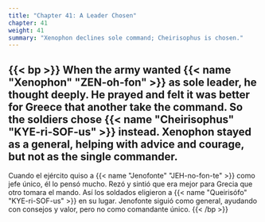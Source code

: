 ```yaml
---
title: "Chapter 41: A Leader Chosen"
chapter: 41
weight: 41
summary: "Xenophon declines sole command; Cheirisophus is chosen."
---
```


{{< bp >}}
When the army wanted {{< name "Xenophon" "ZEN-oh-fon" >}} as sole leader, he thought deeply. He prayed and felt it was better for Greece that another take the command. So the soldiers chose {{< name "Cheirisophus" "KYE-ri-SOF-us" >}} instead. Xenophon stayed as a general, helping with advice and courage, but not as the single commander.
---
Cuando el ejército quiso a {{< name "Jenofonte" "JEH-no-fon-te" >}} como jefe único, él lo pensó mucho. Rezó y sintió que era mejor para Grecia que otro tomara el mando. Así los soldados eligieron a {{< name "Queirisófo" "KYE-ri-SOF-us" >}} en su lugar. Jenofonte siguió como general, ayudando con consejos y valor, pero no como comandante único.
{{< /bp >}}

